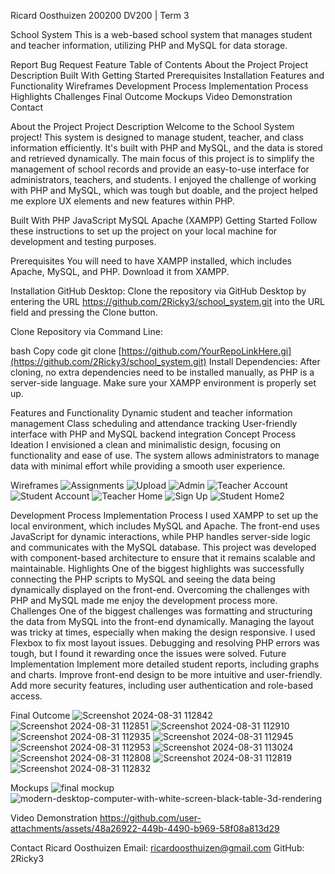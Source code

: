 Ricard Oosthuizen
200200
DV200 | Term 3

School System
This is a web-based school system that manages student and teacher information, utilizing PHP and MySQL for data storage.

Report Bug
Request Feature
Table of Contents
About the Project
Project Description
Built With
Getting Started
Prerequisites
Installation
Features and Functionality
Wireframes
Development Process
Implementation Process
Highlights
Challenges
Final Outcome
Mockups
Video Demonstration
Contact

About the Project
Project Description
Welcome to the School System project! This system is designed to manage student, teacher, and class information efficiently. It's built with PHP and MySQL, and the data is stored and retrieved dynamically. The main focus of this project is to simplify the management of school records and provide an easy-to-use interface for administrators, teachers, and students. I enjoyed the challenge of working with PHP and MySQL, which was tough but doable, and the project helped me explore UX elements and new features within PHP.

Built With
PHP
JavaScript
MySQL
Apache (XAMPP)
Getting Started
Follow these instructions to set up the project on your local machine for development and testing purposes.

Prerequisites
You will need to have XAMPP installed, which includes Apache, MySQL, and PHP. Download it from XAMPP.

Installation
GitHub Desktop: Clone the repository via GitHub Desktop by entering the URL https://github.com/2Ricky3/school_system.git into the URL field and pressing the Clone button.

Clone Repository via Command Line:

bash
Copy code
git clone [https://github.com/YourRepoLinkHere.gi](https://github.com/2Ricky3/school_system.git)
Install Dependencies:
After cloning, no extra dependencies need to be installed manually, as PHP is a server-side language. Make sure your XAMPP environment is properly set up.

Features and Functionality
Dynamic student and teacher information management
Class scheduling and attendance tracking
User-friendly interface with PHP and MySQL backend integration
Concept Process
Ideation
I envisioned a clean and minimalistic design, focusing on functionality and ease of use. The system allows administrators to manage data with minimal effort while providing a smooth user experience.

Wireframes
![Assignments](https://github.com/user-attachments/assets/1745c9b8-4273-4223-b0ab-1173675d7e7b)
![Upload](https://github.com/user-attachments/assets/27ee5144-61ee-4378-abe3-ec3912a6dd5d)
![Admin](https://github.com/user-attachments/assets/cc5aae80-a45b-4c43-80e1-990eca5ae16e)
![Teacher Account](https://github.com/user-attachments/assets/a1536819-d26b-4240-a56b-99deb22818a8)
![Student Account](https://github.com/user-attachments/assets/347700f2-3947-4b1e-929f-5c0246a47516)
![Teacher Home](https://github.com/user-attachments/assets/109892aa-718c-4136-867e-176cd94c28d9)
![Sign Up](https://github.com/user-attachments/assets/d3f491b7-7575-4be0-9c6a-6e28b72623b2)
![Student Home2](https://github.com/user-attachments/assets/1036c480-c747-4a32-933f-5623122bb3fb)



Development Process
Implementation Process
I used XAMPP to set up the local environment, which includes MySQL and Apache.
The front-end uses JavaScript for dynamic interactions, while PHP handles server-side logic and communicates with the MySQL database.
This project was developed with component-based architecture to ensure that it remains scalable and maintainable.
Highlights
One of the biggest highlights was successfully connecting the PHP scripts to MySQL and seeing the data being dynamically displayed on the front-end.
Overcoming the challenges with PHP and MySQL made me enjoy the development process more.
Challenges
One of the biggest challenges was formatting and structuring the data from MySQL into the front-end dynamically.
Managing the layout was tricky at times, especially when making the design responsive. I used Flexbox to fix most layout issues.
Debugging and resolving PHP errors was tough, but I found it rewarding once the issues were solved.
Future Implementation
Implement more detailed student reports, including graphs and charts.
Improve front-end design to be more intuitive and user-friendly.
Add more security features, including user authentication and role-based access.

Final Outcome
![Screenshot 2024-08-31 112842](https://github.com/user-attachments/assets/6c21b8c6-8894-41e6-86e8-b708eab84d08)
![Screenshot 2024-08-31 112851](https://github.com/user-attachments/assets/45d6a2df-4f8f-477d-bc9e-af2f9d63ad7e)
![Screenshot 2024-08-31 112910](https://github.com/user-attachments/assets/43c9c70c-ee4d-45b1-98b9-7740cd91eae6)
![Screenshot 2024-08-31 112935](https://github.com/user-attachments/assets/29a5f1e7-e38d-4588-b290-5ad9928a153f)
![Screenshot 2024-08-31 112945](https://github.com/user-attachments/assets/c37dcc6a-d542-4248-bccd-3a519e5eb914)
![Screenshot 2024-08-31 112953](https://github.com/user-attachments/assets/9efeaa39-0416-40cb-86f3-0f36acf563e3)
![Screenshot 2024-08-31 113024](https://github.com/user-attachments/assets/b6c8e5f1-abdb-4320-aa02-20542869da28)
![Screenshot 2024-08-31 112808](https://github.com/user-attachments/assets/83c5629d-c4d9-47ca-a019-0936d79463c3)
![Screenshot 2024-08-31 112819](https://github.com/user-attachments/assets/9497e9ea-028b-4ab7-a92f-4edee92931f8)
![Screenshot 2024-08-31 112832](https://github.com/user-attachments/assets/db6482e5-0f2f-443e-ae72-9cfd2ccc63f6)

Mockups
![final mockup](https://github.com/user-attachments/assets/e66b4953-46fd-4afd-a890-0c45c0f3774a)
![modern-desktop-computer-with-white-screen-black-table-3d-rendering](https://github.com/user-attachments/assets/3187ae03-9de7-4ef8-a727-707208dd2de5)

Video Demonstration
https://github.com/user-attachments/assets/48a26922-449b-4490-b969-58f08a813d29

Contact
Ricard Oosthuizen
Email: ricardoosthuizen@gmail.com
GitHub: 2Ricky3
